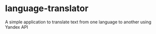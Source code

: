 # language-translator
A simple application to translate text from one language to another using Yandex API
